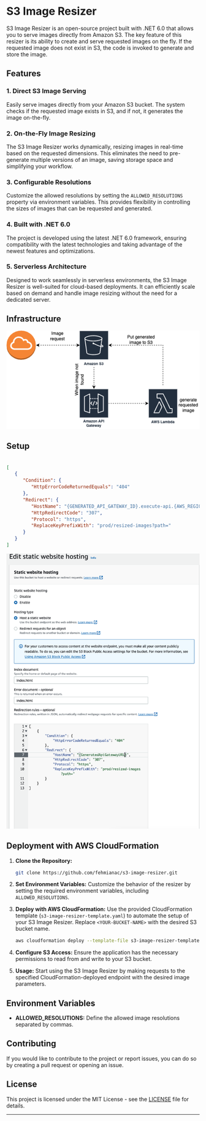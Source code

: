 
# S3 Image Resizer

S3 Image Resizer is an open-source project built with .NET 6.0 that allows you to serve images directly from Amazon S3. The key feature of this resizer is its ability to create and serve requested images on the fly. If the requested image does not exist in S3, the code is invoked to generate and store the image.

## Features

### 1. Direct S3 Image Serving

Easily serve images directly from your Amazon S3 bucket. The system checks if the requested image exists in S3, and if not, it generates the image on-the-fly.

### 2. On-the-Fly Image Resizing

The S3 Image Resizer works dynamically, resizing images in real-time based on the requested dimensions. This eliminates the need to pre-generate multiple versions of an image, saving storage space and simplifying your workflow.

### 3. Configurable Resolutions

Customize the allowed resolutions by setting the `ALLOWED_RESOLUTIONS` property via environment variables. This provides flexibility in controlling the sizes of images that can be requested and generated.

### 4. Built with .NET 6.0

The project is developed using the latest .NET 6.0 framework, ensuring compatibility with the latest technologies and taking advantage of the newest features and optimizations.

### 5. Serverless Architecture

Designed to work seamlessly in serverless environments, the S3 Image Resizer is well-suited for cloud-based deployments. It can efficiently scale based on demand and handle image resizing without the need for a dedicated server.


## Infrastructure

![infra.png](docs%2Finfra.png)


## Setup
```json

[
   {
      "Condition": {
         "HttpErrorCodeReturnedEquals": "404"
      },
      "Redirect": {
         "HostName": "{GENERATED_API_GATEWAY_ID}.execute-api.{AWS_REGION}.amazonaws.com",
         "HttpRedirectCode": "307",
         "Protocol": "https",
         "ReplaceKeyPrefixWith": "prod/resized-images?path="
      }
   }
]
```

![s3-settings.png](docs%2Fs3-settings.png)


## Deployment with AWS CloudFormation

1. **Clone the Repository:**
   ```bash
   git clone https://github.com/fehmianac/s3-image-resizer.git
   ```

2. **Set Environment Variables:**
   Customize the behavior of the resizer by setting the required environment variables, including `ALLOWED_RESOLUTIONS`.

3. **Deploy with AWS CloudFormation:**
   Use the provided CloudFormation template (`s3-image-resizer-template.yaml`) to automate the setup of your S3 Image Resizer. Replace `<YOUR-BUCKET-NAME>` with the desired S3 bucket name.
   ```bash
   aws cloudformation deploy --template-file s3-image-resizer-template.yaml --stack-name S3ImageResizerStack --parameter-overrides BucketName=<YOUR-BUCKET-NAME>
   ```

4. **Configure S3 Access:**
   Ensure the application has the necessary permissions to read from and write to your S3 bucket.

5. **Usage:**
   Start using the S3 Image Resizer by making requests to the specified CloudFormation-deployed endpoint with the desired image parameters.

## Environment Variables

- **ALLOWED_RESOLUTIONS:** Define the allowed image resolutions separated by commas.

## Contributing

If you would like to contribute to the project or report issues, you can do so by creating a pull request or opening an issue.

## License

This project is licensed under the MIT License - see the [LICENSE](LICENSE) file for details.

---
